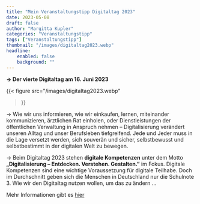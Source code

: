 ```yaml
---
title: "Mein Veranstaltungstipp Digitaltag 2023"
date: 2023-05-08
draft: false
author: "Margitta Kupler"
categories: "Veranstaltungstipp"
tags: ["Veranstaltungstipp"]
thumbnail: "/images/digitaltag2023.webp"
headline: 
    enabled: false
    background: ""
---
```


**→ Der vierte Digitaltag am 16. Juni 2023**

<!--more-->

{{< figure 
    src="/images/digitaltag2023.webp"
>}}

→ Wie wir uns informieren, wie wir einkaufen, lernen, miteinander kommunizieren, ärztlichen Rat einholen, oder Dienstleistungen der öffentlichen Verwaltung in Anspruch nehmen – Digitalisierung verändert unseren Alltag und unser Berufsleben tiefgreifend. Jede und Jeder muss in die Lage versetzt werden, sich souverän und sicher, selbstbewusst und selbstbestimmt in der digitalen Welt zu bewegen.

→ Beim Digitaltag 2023 stehen **digitale Kompetenzen** unter dem Motto **„Digitalisierung – Entdecken. Verstehen. Gestalten.”** im Fokus. Digitale Kompetenzen sind eine wichtige Voraussetzung für digitale Teilhabe. Doch im Durchschnitt geben sich die Menschen in Deutschland nur die Schulnote 3. Wie wir den Digitaltag nutzen wollen, um das zu ändern …

Mehr Informationen gibt es [hier](https://digitaltag.eu/)